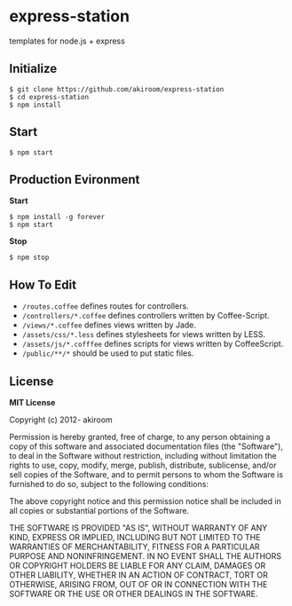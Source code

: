 express-station
===============

templates for node.js + express

Initialize
----------
	$ git clone https://github.com/akiroom/express-station
	$ cd express-station
	$ npm install

Start
-----
	$ npm start

Production Evironment
---------------------
**Start**

	$ npm install -g forever
	$ npm start

**Stop**

	$ npm stop

How To Edit
-----------
* `/routes.coffee` defines routes for controllers.
* `/controllers/*.coffee` defines controllers written by Coffee-Script.
* `/views/*.coffee` defines views written by Jade.
* `/assets/css/*.less` defines stylesheets for views written by LESS.
* `/assets/js/*.cofffee` defines scripts for views written by CoffeeScript.
* `/public/**/*` should be used to put static files.

License
-------

**MIT License**

Copyright (c) 2012- akiroom

Permission is hereby granted, free of charge, to any person obtaining a copy of this software and associated documentation files (the "Software"), to deal in the Software without restriction, including without limitation the rights to use, copy, modify, merge, publish, distribute, sublicense, and/or sell copies of the Software, and to permit persons to whom the Software is furnished to do so, subject to the following conditions:

The above copyright notice and this permission notice shall be included in all copies or substantial portions of the Software.

THE SOFTWARE IS PROVIDED "AS IS", WITHOUT WARRANTY OF ANY KIND, EXPRESS OR IMPLIED, INCLUDING BUT NOT LIMITED TO THE WARRANTIES OF MERCHANTABILITY, FITNESS FOR A PARTICULAR PURPOSE AND NONINFRINGEMENT. IN NO EVENT SHALL THE AUTHORS OR COPYRIGHT HOLDERS BE LIABLE FOR ANY CLAIM, DAMAGES OR OTHER LIABILITY, WHETHER IN AN ACTION OF CONTRACT, TORT OR OTHERWISE, ARISING FROM, OUT OF OR IN CONNECTION WITH THE SOFTWARE OR THE USE OR OTHER DEALINGS IN THE SOFTWARE.
